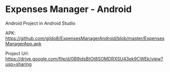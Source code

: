 # Expenses Manager - Android
Android Project in Android Studio

APK: https://github.com/gildo8/ExpensesManagerAndroid/blob/master/ExpensesManagerApp.apk

Project Url: https://drive.google.com/file/d/0B9idsBtOt8SOMDRXSU43ek9CWEk/view?usp=sharing
